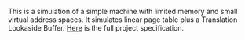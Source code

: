 This is a simulation of a simple machine with limited memory and small virtual address spaces. It simulates linear page table plus a Translation Lookaside Buffer.
[Here](https://github.com/pkivolowitz/CSC_4730_FALL_2022/tree/main/projects/p5) is the full project specification.
